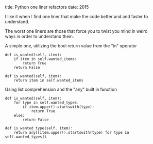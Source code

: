 title: Python one liner refactors
date: 2015

I like it when I find one liner that make the code better and
and faster to understand.

The worst one liners are those that force you to twist you mind
in weird ways in order to understand them.

A simple one, utilizing the bool return value from the "in" operator

```
def is_wanted(self, item):
    if item in self.wanted_items:
        return True
    return False
```

```
def is_wanted(self, item):
    return item in self.wanted_items
```

Using list comprehension and the "any" built in function

```
def is_wanted(self, item):
    for type in self.wanted_types:
        if item.upper().startswith(type):
            return True
    else:
        return False
```
```
def is_wanted_type(self, item):
    return any([item.upper().startswith(type) for type in self.wanted_types])
```
